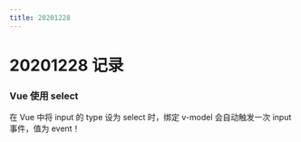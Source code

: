 ```yaml
---
title: 20201228
---
```

# 20201228 记录

### Vue 使用 select

在 Vue 中将 input 的 type 设为 select 时，绑定 v-model 会自动触发一次 input 事件，值为 event！